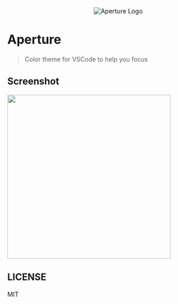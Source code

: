 <center>
  <img src="https://user-images.githubusercontent.com/1614415/57679160-d8509180-7654-11e9-8631-d84a66d4b7aa.png" alt="Aperture Logo" />
</center>

# Aperture

> Color theme for VSCode to help you focus

## Screenshot

<img src="https://user-images.githubusercontent.com/1614415/57679707-35991280-7656-11e9-9fc1-34f2814c52c3.png" width="371" />

## LICENSE

MIT
